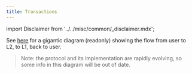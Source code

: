 ```yaml
---
title: Transactions
---
```


import Disclaimer from '../../misc/common/\_disclaimer.mdx';

<Disclaimer/>

See [here](https://miro.com/app/board/uXjVMQbDwNk=/?share_link_id=47681418582) for a gigantic diagram (readonly) showing the flow from user to L2, to L1, back to user.

> Note: the protocol and its implementation are rapidly evolving, so some info in this diagram will be out of date.
